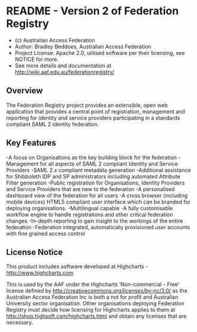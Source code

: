 # README - Version 2 of Federation Registry

- (c) Australian Access Federation
- Author: Bradley Beddoes, Australian Access Federation
- Project License: Apache 2.0, utilised software per their licensing, see NOTICE for more.
- See more details and documentation at http://wiki.aaf.edu.au/federationregistry/

## Overview
The Federation Registry project provides an extensible, open web application that provides a central point of registration, management and reporting for identity and service providers participating in a standards compliant SAML 2 identity federation.

## Key Features
-A focus on Organisations as the key building block for the federation
-Management for all aspects of SAML 2 compliant Identity and Service Providers
-SAML 2.x compliant metadata generation
-Additional assistance for Shibboleth IDP and SP administrators including automated Attribute Filter generation
-Public registration for Organisations, Identity Providers and Service Providers that are new to the federation
-A personalised dashboard view of the federation for all users
-A cross browser (including mobile devices) HTML5 compliant user interface which can be branded for deploying organisations.
-Multilingual capable
-A fully customisable workflow engine to handle registrations and other critical federation changes
-In-depth reporting to gain insight to the workings of the entire federation
-Federation integrated, automatically provisioned user accounts with fine grained access control

## License Notice
This product includes software developed at Highcharts - http://www.highcharts.com 

This is used by the AAF under the Highcharts 'Non-commercial - Free' license
defined by http://creativecommons.org/licenses/by-nc/3.0/ as the Australian Access Federation Inc is both a not for profit and Australian University sector organisation. Other organisations deploying Federation Registry must decide how licensing for Highcharts applies to them at http://shop.highsoft.com/highcharts.html and obtain any licenses that are necessary.